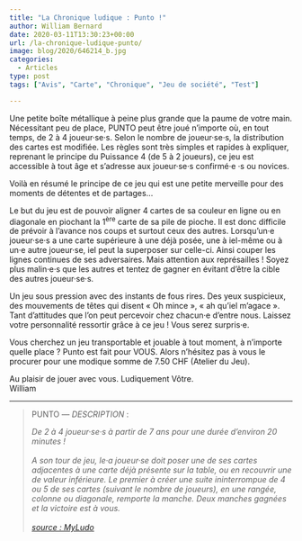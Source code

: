 ```yaml
---
title: "La Chronique ludique : Punto !"
author: William Bernard
date: 2020-03-11T13:30:23+00:00
url: /la-chronique-ludique-punto/
image: blog/2020/646214_b.jpg
categories:
  - Articles
type: post
tags: ["Avis", "Carte", "Chronique", "Jeu de société", "Test"]

---
```

Une petite boîte métallique à peine plus grande que la paume de votre main. Nécessitant peu de place, PUNTO peut être joué n’importe où, en tout temps, de 2 à 4 joueur·se·s. Selon le nombre de joueur·se·s, la distribution des cartes est modifiée. Les règles sont très simples et rapides à expliquer, reprenant le principe du Puissance 4 (de 5 à 2 joueurs), ce jeu est accessible à tout âge et s’adresse aux joueur·se·s confirmé·e ·s ou novices. 


Voilà en résumé le principe de ce jeu qui est une petite merveille pour des moments de détentes et de partages…

Le but du jeu est de pouvoir aligner 4 cartes de sa couleur en ligne ou en diagonale en piochant la 1<sup>ère</sup> carte de sa pile de pioche. Il est donc difficile de prévoir à l’avance nos coups et surtout ceux des autres. Lorsqu’un·e joueur·se·s a une carte supérieure à une déjà posée, une à iel-même ou à un·e autre joueur·se, iel peut la superposer sur celle-ci. Ainsi couper les lignes continues de ses adversaires. Mais attention aux représailles ! Soyez plus malin·e·s que les autres et tentez de gagner en évitant d’être la cible des autres joueur·se·s.  

Un jeu sous pression avec des instants de fous rires. Des yeux suspicieux, des mouvements de têtes qui disent « Oh mince », « ah qu’iel m’agace ». Tant d’attitudes que l’on peut percevoir chez chacun·e d’entre nous. Laissez votre personnalité ressortir grâce à ce jeu ! Vous serez surpris·e. 

Vous cherchez un jeu transportable et jouable à tout moment, à n’importe quelle place&nbsp;? Punto est fait pour VOUS. Alors n’hésitez pas à vous le procurer pour une modique somme de 7.50 CHF (Atelier du Jeu). 

Au plaisir de jouer avec vous. Ludiquement Vôtre.  
William 

-------

<blockquote>
  <p>
    PUNTO — <em>DESCRIPTION</em> :
  </p>
  
  <cite>De 2 à 4 joueur·se·s à partir de 7 ans pour une durée d’environ 20 minutes !<br /><br /> <em>A son tour de jeu, le</em>·a<em> joueur</em>·se<em> doit poser une de ses cartes adjacentes à une carte déjà présente sur la table, ou en recouvrir une de valeur inférieure. Le premier à créer une suite ininterrompue de 4 ou 5 de ses cartes (suivant le nombre de joueurs), en une rangée, colonne ou diagonale, remporte la manche. Deux manches gagnées et la victoire est à vous.</em> <br /> <br />[source : MyLudo](https://www.myludo.fr/#!/game/punto-32832)
</blockquote>